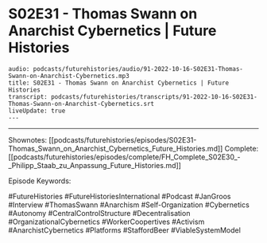 # S02E31 - Thomas Swann on Anarchist Cybernetics | Future Histories

```audio-note
audio: podcasts/futurehistories/audio/91-2022-10-16-S02E31-Thomas-Swann-on-Anarchist-Cybernetics.mp3
title: S02E31 - Thomas Swann on Anarchist Cybernetics | Future Histories
transcript: podcasts/futurehistories/transcripts/91-2022-10-16-S02E31-Thomas-Swann-on-Anarchist-Cybernetics.srt
liveUpdate: true
---

```
---

Shownotes: [[podcasts/futurehistories/episodes/S02E31-Thomas_Swann_on_Anarchist_Cybernetics_Future_Histories.md]]
Complete: [[podcasts/futurehistories/episodes/complete/FH_Complete_S02E30_-_Philipp_Staab_zu_Anpassung_Future_Histories.md]]


Episode Keywords:

#FutureHistories #FutureHistoriesInternational #Podcast #JanGroos #Interview #ThomasSwann #Anarchism #Self-Organization #Cybernetics #Autonomy #CentralControlStructure #Decentralisation #OrganizationalCybernetics #WorkerCoopertives #Activism #AnarchistCybernetics #Platforms #StaffordBeer #ViableSystemModel
